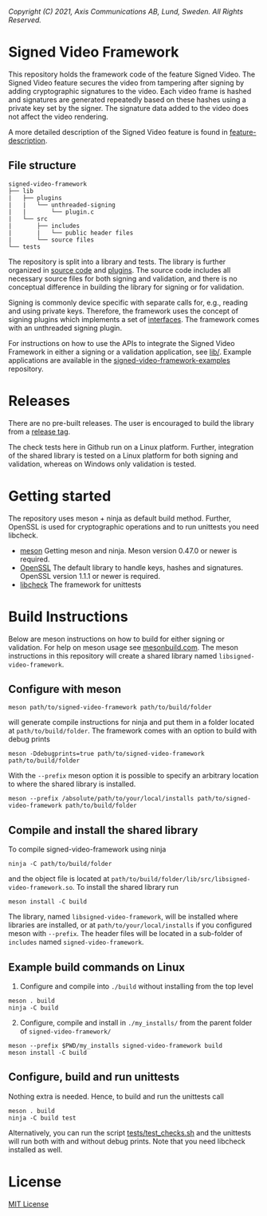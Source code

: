 *Copyright (C) 2021, Axis Communications AB, Lund, Sweden. All Rights Reserved.*

# Signed Video Framework
This repository holds the framework code of the feature Signed Video. The Signed Video feature secures the video from tampering after signing by adding cryptographic signatures to the video. Each video frame is hashed and signatures are generated repeatedly based on these hashes using a private key set by the signer. The signature data added to the video does not affect the video rendering.

A more detailed description of the Signed Video feature is found in [feature-description](./feature-description.md).

## File structure
```
signed-video-framework
├── lib
|   ├── plugins
|   |   └── unthreaded-signing
|   |       └── plugin.c
|   └── src
|       ├── includes
|       |   └── public header files
|       └── source files
└── tests
```

The repository is split into a library and tests. The library is further organized in [source code](./lib/src/) and [plugins](./lib/plugins/). The source code includes all necessary source files for both signing and validation, and there is no conceptual difference in building the library for signing or for validation. 

Signing is commonly device specific with separate calls for, e.g., reading and using private keys. Therefore, the framework uses the concept of signing plugins which implements a set of [interfaces](./lib/src/includes/signed_video_interfaces.h). The framework comes with an unthreaded signing plugin.

For instructions on how to use the APIs to integrate the Signed Video Framework in either a signing or a validation application, see [lib/](./lib/). Example applications are available in the [signed-video-framework-examples](https://github.com/AxisCommunications/signed-video-framework-examples) repository.

# Releases
There are no pre-built releases. The user is encouraged to build the library from a [release tag](https://github.com/AxisCommunications/signed-video-framework/tags).

The check tests here in Github run on a Linux platform. Further, integration of the shared library is tested on a Linux platform for both signing and validation, whereas on Windows only validation is tested.

# Getting started
The repository uses meson + ninja as default build method. Further, OpenSSL is used for cryptographic operations and to run unittests you need libcheck.
- [meson](https://mesonbuild.com/Getting-meson.html) Getting meson and ninja. Meson version 0.47.0 or newer is required.
- [OpenSSL](https://www.openssl.org/) The default library to handle keys, hashes and signatures. OpenSSL version 1.1.1 or newer is required.
- [libcheck](https://libcheck.github.io/check/) The framework for unittests

# Build Instructions
Below are meson instructions on how to build for either signing or validation. For help on meson usage see [mesonbuild.com](https://mesonbuild.com/).
The meson instructions in this repository will create a shared library named `libsigned-video-framework`.

## Configure with meson
```
meson path/to/signed-video-framework path/to/build/folder
```
will generate compile instructions for ninja and put them in a folder located at `path/to/build/folder`.
The framework comes with an option to build with debug prints
```
meson -Ddebugprints=true path/to/signed-video-framework path/to/build/folder
```
With the `--prefix` meson option it is possible to specify an arbitrary location to where the shared library is installed.
```
meson --prefix /absolute/path/to/your/local/installs path/to/signed-video-framework path/to/build/folder
```

## Compile and install the shared library
To compile signed-video-framework using ninja
```
ninja -C path/to/build/folder
```
and the object file is located at `path/to/build/folder/lib/src/libsigned-video-framework.so`. To install the shared library run
```
meson install -C build
```
The library, named `libsigned-video-framework`, will be installed where libraries are installed, or at `path/to/your/local/installs` if you configured meson with `--prefix`. The header files will be located in a sub-folder of `includes` named `signed-video-framework`.

## Example build commands on Linux
1. Configure and compile into `./build` without installing from the top level
```
meson . build
ninja -C build
```
2. Configure, compile and install in `./my_installs/` from the parent folder of `signed-video-framework/`
```
meson --prefix $PWD/my_installs signed-video-framework build
meson install -C build
```

## Configure, build and run unittests
Nothing extra is needed. Hence, to build and run the unittests call
```
meson . build
ninja -C build test
```
Alternatively, you can run the script [tests/test_checks.sh](./tests/test_checks.sh) and the unittests will run both with and without debug prints.
Note that you need libcheck installed as well.

# License
[MIT License](./LICENSE)
